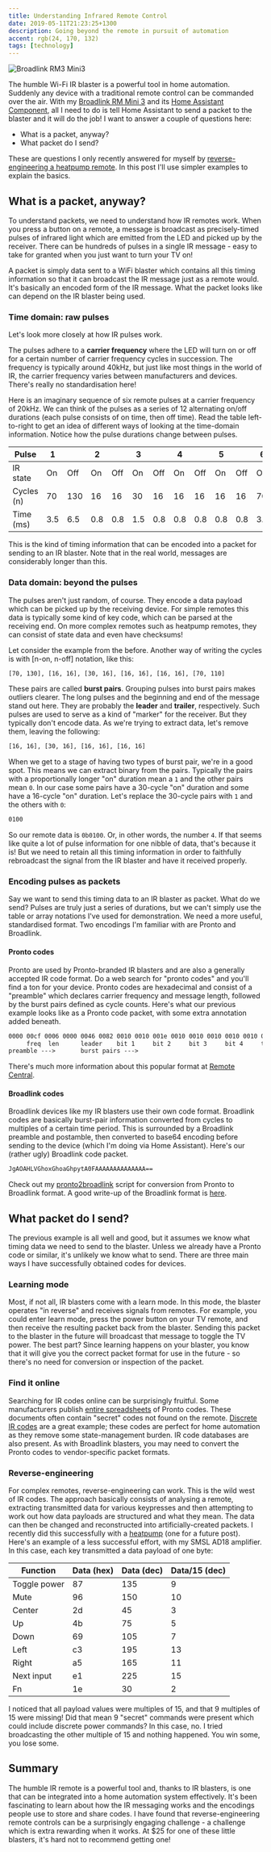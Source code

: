 ```yaml
---
title: Understanding Infrared Remote Control
date: 2019-05-11T21:23:25+1300
description: Going beyond the remote in pursuit of automation
accent: rgb(24, 170, 132)
tags: [technology]
---
```


![Broadlink RM3 Mini3][rm3]

The humble Wi-Fi IR blaster is a powerful tool in home automation. Suddenly any device with a traditional remote control can be commanded over the air. With my [Broadlink RM Mini 3][rm3-store] and its [Home Assistant Component][bl-ha], all I need to do is tell Home Assistant to send a packet to the blaster and it will do the job! I want to answer a couple of questions here:

- What is a packet, anyway?
- What packet do I send?

These are questions I only recently answered for myself by [reverse-engineering a heatpump remote][ar-ry13]. In this post I'll use simpler examples to explain the basics.

## What is a packet, anyway?

To understand packets, we need to understand how IR remotes work. When you press a button on a remote, a message is broadcast as precisely-timed pulses of infrared light which are emitted from the LED and picked up by the receiver. There can be hundreds of pulses in a single IR message - easy to take for granted when you just want to turn your TV on!

A packet is simply data sent to a WiFi blaster which contains all this timing information so that it can broadcast the IR message just as a remote would. It's basically an encoded form of the IR message. What the packet looks like can depend on the IR blaster being used.

### Time domain: raw pulses

Let's look more closely at how IR pulses work.

The pulses adhere to a **carrier frequency** where the LED will turn on or off for a certain number of carrier frequency cycles in succession. The frequency is typically around 40kHz, but just like most things in the world of IR, the carrier frequency varies between manufacturers and devices. There's really no standardisation here!

Here is an imaginary sequence of six remote pulses at a carrier frequency of 20kHz. We can think of the pulses as a series of 12 alternating on/off durations (each pulse consists of on time, then off time). Read the table left-to-right to get an idea of different ways of looking at the time-domain information. Notice how the pulse durations change between pulses.

| Pulse      | 1   |     | 2   |     | 3   |     | 4   |     | 5   |     | 6   |     |
| ---------- | --- | --- | --- | --- | --- | --- | --- | --- | --- | --- | --- | --- |
| IR state   | On  | Off | On  | Off | On  | Off | On  | Off | On  | Off | On  | Off |
| Cycles (n) | 70  | 130 | 16  | 16  | 30  | 16  | 16  | 16  | 16  | 16  | 70  | 110 |
| Time (ms)  | 3.5 | 6.5 | 0.8 | 0.8 | 1.5 | 0.8 | 0.8 | 0.8 | 0.8 | 0.8 | 3.5 | 5.5 |

This is the kind of timing information that can be encoded into a packet for sending to an IR blaster. Note that in the real world, messages are considerably longer than this.

### Data domain: beyond the pulses

The pulses aren't just random, of course. They encode a data payload which can be picked up by the receiving device. For simple remotes this data is typically some kind of key code, which can be parsed at the receiving end. On more complex remotes such as heatpump remotes, they can consist of state data and even have checksums!

Let consider the example from the before. Another way of writing the cycles is with [n-on, n-off] notation, like this:

```txt
[70, 130], [16, 16], [30, 16], [16, 16], [16, 16], [70, 110]
```

These pairs are called **burst pairs**. Grouping pulses into burst pairs makes outliers clearer. The long pulses and the beginning and end of the message stand out here. They are probably the **leader** and **trailer**, respectively. Such pulses are used to serve as a kind of "marker" for the receiver. But they typically don't encode data. As we're trying to extract data, let's remove them, leaving the following:

```txt
[16, 16], [30, 16], [16, 16], [16, 16]
```

When we get to a stage of having two types of burst pair, we're in a good spot. This means we can extract binary from the pairs. Typically the pairs with a proportionally longer "on" duration mean a `1` and the other pairs mean `0`. In our case some pairs have a 30-cycle "on" duration and some have a 16-cycle "on" duration. Let's replace the 30-cycle pairs with `1` and the others with `0`:

```txt
0100
```

So our remote data is `0b0100`. Or, in other words, the number `4`. If that seems like quite a lot of pulse information for one nibble of data, that's because it is! But we need to retain all this timing information in order to faithfully rebroadcast the signal from the IR blaster and have it received properly.

### Encoding pulses as packets

Say we want to send this timing data to an IR blaster as packet. What do we send? Pulses are truly just a series of durations, but we can't simply use the table or array notations I've used for demonstration. We need a more useful, standardised format. Two encodings I'm familiar with are Pronto and Broadlink.

#### Pronto codes

Pronto are used by Pronto-branded IR blasters and are also a generally accepted IR code format. Do a web search for "pronto codes" and you'll find a ton for your device. Pronto codes are hexadecimal and consist of a "preamble" which declares carrier frequency and message length, followed by the burst pairs defined as cycle counts. Here's what our previous example looks like as a Pronto code packet, with some extra annotation added beneath.

```txt
0000 00cf 0006 0000 0046 0082 0010 0010 001e 0010 0010 0010 0010 0010 0046 006e
     freq  len      leader    bit 1     bit 2     bit 3     bit 4     trailer
preamble --->       burst pairs --->
```

There's much more information about this popular format at [Remote Central][pronto-info].

#### Broadlink codes

Broadlink devices like my IR blasters use their own code format. Broadlink codes are basically burst-pair information converted from cycles to multiples of a certain time period. This is surrounded by a Broadlink preamble and postamble, then converted to base64 encoding before sending to the device (which I'm doing via Home Assistant). Here's our (rather ugly) Broadlink code packet.

```txt
JgAOAHLVGhoxGhoaGhpytA0FAAAAAAAAAAAAAA==
```

Check out my [pronto2broadlink][p2b] script for conversion from Pronto to Broadlink format. A good write-up of the Broadlink format is [here][bl-info].

## What packet do I send?

The previous example is all well and good, but it assumes we know what timing data we need to send to the blaster. Unless we already have a Pronto code or similar, it's unlikely we know what to send. There are three main ways I have successfully obtained codes for devices.

### Learning mode

Most, if not all, IR blasters come with a learn mode. In this mode, the blaster operates "in reverse" and receives signals from remotes. For example, you could enter learn mode, press the power button on your TV remote, and then receive the resulting packet back from the blaster. Sending this packet to the blaster in the future will broadcast that message to toggle the TV power. The best part? Since learning happens on your blaster, you know that it will give you the correct packet format for use in the future - so there's no need for conversion or inspection of the packet.

### Find it online

Searching for IR codes online can be surprisingly fruitful. Some manufacturers publish [entire spreadsheets][pioneer] of Pronto codes. These documents often contain "secret" codes not found on the remote. [Discrete IR codes][discrete] are a great example; these codes are perfect for home automation as they remove some state-management burden. IR code databases are also present. As with Broadlink blasters, you may need to convert the Pronto codes to vendor-specific packet formats.

### Reverse-engineering

For complex remotes, reverse-engineering can work. This is the wild west of IR codes. The approach basically consists of analysing a remote, extracting transmitted data for various keypresses and then attempting to work out how data payloads are structured and what they mean. The data can then be changed and reconstructed into artificially-created packets. I recently did this successfully with a [heatpump][ar-ry13] (one for a future post). Here's an example of a less successful effort, with my SMSL AD18 amplifier. In this case, each key transmitted a data payload of one byte:

| Function     | Data (hex) | Data (dec) | Data/15 (dec) |
| ------------ | ---------- | ---------- | ------------- |
| Toggle power | 87         | 135        | 9             |
| Mute         | 96         | 150        | 10            |
| Center       | 2d         | 45         | 3             |
| Up           | 4b         | 75         | 5             |
| Down         | 69         | 105        | 7             |
| Left         | c3         | 195        | 13            |
| Right        | a5         | 165        | 11            |
| Next input   | e1         | 225        | 15            |
| Fn           | 1e         | 30         | 2             |

I noticed that all payload values were multiples of 15, and that 9 multiples of 15 were missing! Did that mean 9 "secret" commands were present which could include discrete power commands? In this case, no. I tried broadcasting the other multiple of 15 and nothing happened. You win some, you lose some.

## Summary

The humble IR remote is a powerful tool and, thanks to IR blasters, is one that can be integrated into a home automation system effectively. It's been fascinating to learn about how the IR messaging works and the encodings people use to store and share codes. I have found that reverse-engineering remote controls can be a surprisingly engaging challenge - a challenge which is extra rewarding when it works. At \$25 for one of these little blasters, it's hard not to recommend getting one!

[rm3]: ./rm3.jpg
[rm3-store]: https://www.aliexpress.com/item/Broadlink-RM-Mini-3-mini3-WIFI-IR-Remote-Control-For-Smart-Home-Automation-by-APP-For/32907686132.html
[bl-ha]: https://www.home-assistant.io/components/broadlink/
[ar-ry13]: https://github.com/albertnis/fujitsu-ar-ry13-ir-codes
[pronto-info]: http://www.remotecentral.com/features/irdisp1.htm
[p2b]: https://github.com/albertnis/fujitsu-ar-ry13-ir-codes/blob/master/src-js/pronto2broadlink.js
[bl-info]: https://github.com/mjg59/python-broadlink/blob/master/protocol.md#sending-data
[pioneer]: https://www.google.com/search?client=ubuntu&channel=fs&q=pioneer+ir+codes+xls&ie=utf-8&oe=utf-8
[discrete]: https://www.engadget.com/2009/02/05/hd-101-discrete-ir-codes/
